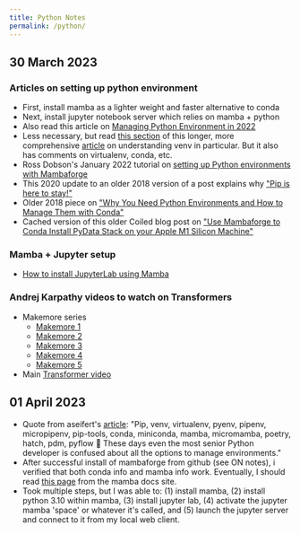 ```yaml
---
title: Python Notes
permalink: /python/
---
```


## 30 March 2023
### Articles on setting up python environment
* First, install mamba as a lighter weight and faster alternative to conda
* Next, install jupyter notebook server which relies on mamba + python
* Also read this article on [Managing Python Environment in 2022](https://aseifert.com/p/python-environments/)
* Less necessary, but read [this section](https://realpython.com/python-virtual-environments-a-primer/#what-other-popular-options-exist-aside-from-venv) of this longer, more comprehensive [article](https://realpython.com/python-virtual-environments-a-primer/) on understanding venv in particular. But it also has comments on virtualenv, conda, etc.
* Ross Dobson's January 2022 tutorial on [setting up Python environments with Mambaforge](https://ross-dobson.github.io/posts/2021/01/setting-up-python-virtual-environments-with-mambaforge/)
* This 2020 update to an older 2018 version of a post explains why ["Pip is here to stay!"](https://chriswarrick.com/blog/2018/07/17/pipenv-promises-a-lot-delivers-very-little/#pip-is-here-to-stay)
* Older 2018 piece on ["Why You Need Python Environments and How to Manage Them with Conda"](https://www.freecodecamp.org/news/why-you-need-python-environments-and-how-to-manage-them-with-conda-85f155f4353c/)
* Cached version of this older Coiled blog post on ["Use Mambaforge to Conda Install PyData Stack on your Apple M1 Silicon Machine"](https://webcache.googleusercontent.com/search?q=cache:AmxeEUnBp84J:https://www.coiled.io/blog/apple-arm64-mambaforge&cd=6&hl=en&ct=clnk&gl=us&client=safari)

### Mamba + Jupyter setup
* [How to install JupyterLab using Mamba](https://www.youtube.com/watch?v=Qq8gPwRpbp0)

### Andrej Karpathy videos to watch on Transformers
* Makemore series
	* [Makemore 1](https://www.youtube.com/watch?v=PaCmpygFfXo&t=198s)
	* [Makemore 2](https://www.youtube.com/watch?v=TCH_1BHY58I)
	* [Makemore 3](https://www.youtube.com/watch?v=P6sfmUTpUmc)
	* [Makemore 4](https://www.youtube.com/watch?v=q8SA3rM6ckI)
	* [Makemore 5](https://www.youtube.com/watch?v=t3YJ5hKiMQ0)
* Main [Transformer video](https://www.youtube.com/watch?v=kCc8FmEb1nY&t=13s)


## 01 April 2023
* Quote from aseifert's [article](https://aseifert.com/p/python-environments/): "Pip, venv, virtualenv, pyenv, pipenv, micropipenv, pip-tools, conda, miniconda, mamba, micromamba, poetry, hatch, pdm, pyflow 🤯 These days even the most senior Python developer is confused about all the options to manage environments."
* After successful install of mambaforge from github (see ON notes), i verified that both conda info and mamba info work. Eventually, I should read [this page](https://mamba.readthedocs.io/en/latest/user_guide/mamba.html) from the mamba docs site.
* Took multiple steps, but I was able to: (1) install mamba, (2) install python 3.10 within mamba, (3) install jupyter lab, (4) activate the jupyter mamba 'space' or whatever it's called, and (5) launch the jupyter server and connect to it from my local web client.
